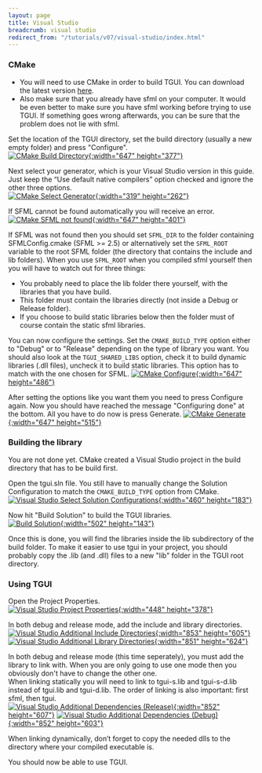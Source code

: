 ```yaml
---
layout: page
title: Visual Studio
breadcrumb: visual studio
redirect_from: "/tutorials/v07/visual-studio/index.html"
---
```


### CMake

- You will need to use CMake in order to build TGUI. You can download the latest version [here](https://www.cmake.org/download/).
- Also make sure that you already have sfml on your computer. It would be even better to make sure you have sfml working before trying to use TGUI. If something goes wrong afterwards, you can be sure that the problem does not lie with sfml.

Set the location of the TGUI directory, set the build directory (usually a new empty folder) and press "Configure".  
[![CMake Build Directory](/resources/VS-0.7/CMakeBuildDirectory.jpg){:width="647" height="377"}](/resources/VS-0.7/CMakeBuildDirectory.jpg)

Next select your generator, which is your Visual Studio version in this guide. Just keep the “Use default native compilers” option checked and ignore the other three options.  
[![CMake Select Generator](/resources/VS-0.7/CMakeSelectGenerator.jpg){:width="319" height="262"}](/resources/VS-0.7/CMakeSelectGenerator.jpg)

If SFML cannot be found automatically you will receive an error.  
[![CMake SFML not found](/resources/VS-0.7/CMakeErrorFindingSFML.jpg){:width="647" height="401"}](/resources/VS-0.7/CMakeErrorFindingSFML.jpg)

If SFML was not found then you should set `SFML_DIR` to the folder containing SFMLConfig.cmake (SFML >= 2.5) or alternatively set the `SFML_ROOT` variable to the root SFML folder (the directory that contains the include and lib folders). When you use `SFML_ROOT` when you compiled sfml yourself then you will have to watch out for three things:

- You probably need to place the lib folder there yourself, with the libraries that you have build.
- This folder must contain the libraries directly (not inside a Debug or Release folder).
- If you choose to build static libraries below then the folder must of course contain the static sfml libraries.
    
You can now configure the settings. Set the `CMAKE_BUILD_TYPE` option either to "Debug" or to "Release" depending on the type of library you want. You should also look at the `TGUI_SHARED_LIBS` option, check it to build dynamic libraries (.dll files), uncheck it to build static libraries. This option has to match with the one chosen for SFML.
[![CMake Configure](/resources/VS-0.7/CMakeConfigure.jpg){:width="647" height="486"}](/resources/VS-0.7/CMakeConfigure.jpg)

After setting the options like you want them you need to press Configure again. Now you should have reached the message "Configuring done" at the bottom. All you have to do now is press Generate.
[![CMake Generate](/resources/VS-0.7/CMakeGenerate.jpg){:width="647" height="515"}](/resources/VS-0.7/CMakeGenerate.jpg)


### Building the library
You are not done yet. CMake created a Visual Studio project in the build directory that has to be build first.

Open the tgui.sln file. You still have to manually change the Solution Configuration to match the `CMAKE_BUILD_TYPE` option from CMake.  
[![Visual Studio Select Solution Configurations](/resources/VS-0.7/SelectSolutionConfigurations.jpg){:width="460" height="183"}](/resources/VS-0.7/SelectSolutionConfigurations.jpg)

Now hit "Build Solution" to build the TGUI libraries.  
[![Build Solution](/resources/VS-0.7/BuildSolution.jpg){:width="502" height="143"}](/resources/VS-0.7/BuildSolution.jpg)

Once this is done, you will find the libraries inside the lib subdirectory of the build folder. To make it easier to use tgui in your project, you should probably copy the .lib (and .dll) files to a new "lib" folder in the TGUI root directory.


### Using TGUI

Open the Project Properties.  
[![Visual Studio Project Properties](/resources/VS2010ProjectProperties.png){:width="448" height="378"}](/resources/VS2010ProjectProperties.png)

In both debug and release mode, add the include and library directories.  
[![Visual Studio Additional Include Directories](/resources/VS2010AdditionalIncludeDirectories.png){:width="853" height="605"}](/resources/VS2010AdditionalIncludeDirectories.png)
[![Visual Studio Additional Library Directories](/resources/VS2010AdditionalLibraryDirectories.png){:width="851" height="624"}](/resources/VS2010AdditionalLibraryDirectories.png)

In both debug and release mode (this time seperately), you must add the library to link with. When you are only going to use one mode then you obviously don't have to change the other one.  
When linking statically you will need to link to tgui-s.lib and tgui-s-d.lib instead of tgui.lib and tgui-d.lib. The order of linking is also important: first sfml, then tgui.  
[![Visual Studio Additional Dependencies (Release)](/resources/VS2010AdditionalDependenciesRelease.png){:width="852" height="607"}](/resources/VS2010AdditionalDependenciesRelease.png)
[![Visual Studio Additional Dependencies (Debug)](/resources/VS2010AdditionalDependenciesDebug.png){:width="852" height="603"}](/resources/VS2010AdditionalDependenciesDebug.png)

When linking dynamically, don’t forget to copy the needed dlls to the directory where your compiled executable is.

You should now be able to use TGUI.

